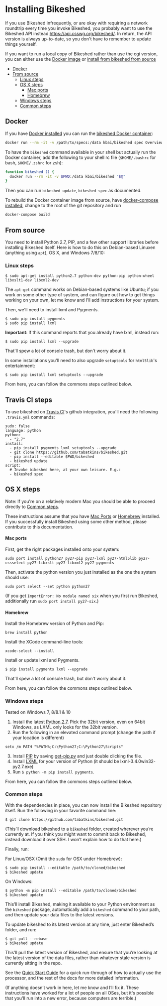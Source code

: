 Installing Bikeshed
===================

If you use Bikeshed infrequently,
or are okay with requiring a network roundtrip every time you invoke Bikeshed,
you probably want to use the Bikeshed API instead <https://api.csswg.org/bikeshed/>.
In return, the API version is always up-to-date,
so you don't have to remember to update things yourself.

If you want to run a local copy of Bikeshed rather than use the cgi version, you can either use the [Docker image](#docker) or [install from bikeshed from source](#from-source)

<!-- BEGIN-MARKDOWN-TOC -->
* [Docker](#docker)
* [From source](#from-source)
	* [Linux steps](#linux-steps)
	* [OS X steps](#os-x-steps)
		* [Mac ports](#mac-ports)
		* [Homebrew](#homebrew)
	* [Windows steps](#windows-steps)
	* [Common steps](#common-steps)

<!-- END-MARKDOWN-TOC -->

## Docker

If you have [Docker installed](https://docs.docker.com/engine/installation/)
you can run the [bikeshed Docker
container](https://hub.docker.com/r/kbai/bikeshed):


```sh
docker run --rm -it -v /path/to/specs:/data kbai/bikeshed spec Overview.bs
```

To have the `bikeshed` command available in your shell but actually run the Docker container, add
the following to your shell rc file (`$HOME/.bashrc` for bash, `$HOME/.zshrc` for zsh):

```sh
function bikeshed () { 
  docker run --rm -it -v $PWD:/data kbai/bikeshed "$@"
}
```

Then you can run `bikeshed update`, `bikeshed spec` as documented.

To rebuild the Docker container image from source, have [docker-compose installed](https://docs.docker.com/compose/install/), change to the root of the git repository and run

```sh
docker-compose build
```

## From source

You need to install Python 2.7, PIP, and a few other support libraries before installing Bikeshed itself. Here is how to do this on Debian-based Linuxen (anything using `apt`), OS X, and Windows 7/8/10:


### Linux steps

~~~~
$ sudo apt-get install python2.7 python-dev python-pip python-wheel libxslt1-dev libxml2-dev
~~~~

The `apt-get` command works on Debian-based systems like Ubuntu; if you work on some other type of system, and can figure out how to get things working on your own, let me know and I'll add instructions for your system.

Then, we'll need to install lxml and Pygments.

~~~~
$ sudo pip install pygments
$ sudo pip install lxml
~~~~

**Important**: If this command reports that you already have lxml, instead run:

~~~~
$ sudo pip install lxml --upgrade
~~~~

That'll spew a lot of console trash, but don't worry about it.

In some installations you'll need to also upgrade `setuptools` for `html5lib`'s entertainment:

~~~~
$ sudo pip install lxml setuptools --upgrade
~~~~

From here, you can follow the commons steps outlined below.


Travis CI steps
---------------

To use bikeshed on [Travis CI](https://travis-ci.org/)'s github integration, you'll need the following `.travis.yml` commands:

~~~
sudo: false
language: python
python:
  - "2.7"
install:
  - pip install pygments lxml setuptools --upgrade
  - git clone https://github.com/tabatkins/bikeshed.git
  - pip install --editable $PWD/bikeshed
  - bikeshed update
script:
  # Invoke bikeshed here, at your own leisure. E.g.:
  - bikeshed spec
~~~

OS X steps
----------

Note: If you're on a relatively modern Mac you should be able to proceed directly to [Common steps](#common-steps).

These instructions assume that you have [Mac Ports](https://www.macports.org/) or [Homebrew](http://brew.sh/) installed. If you successfully install Bikeshed using some other method, please contribute to this documentation.

#### Mac ports

First, get the right packages installed onto your system:
~~~
sudo port install python27 py27-pip py27-lxml py27-html5lib py27-cssselect py27-libxslt py27-libxml2 py27-pygments
~~~

Then, activate the python version you just installed as the one the system should use:
~~~
sudo port select --set python python27
~~~

(If you get `ImportError: No module named six` when you first run Bikeshed, additionally run `sudo port install py27-six`.)

#### Homebrew

Install the Homebrew version of Python and Pip:
~~~
brew install python
~~~

Install the XCode command-line tools:
~~~
xcode-select --install
~~~

Install or update lxml and Pygments.

~~~~
$ pip install pygments lxml --upgrade
~~~~

That'll spew a lot of console trash, but don't worry about it.

From here, you can follow the commons steps outlined below.

### Windows steps

Tested on Windows 7, 8/8.1 & 10

1. Install the latest [Python 2.7](https://www.python.org/download/releases/2.7.8/). Pick the 32bit version, even on 64bit Windows, as LXML only looks for the 32bit version.
2. Run the following in an elevated command prompt (change the path if your location is different)
~~~
setx /m PATH "%PATH%;C:\Python27;C:\Python27\Scripts"
~~~
3. Install [PIP](https://pip.pypa.io/en/latest/installing.html) by saving [get-pip.py](https://bootstrap.pypa.io/get-pip.py) and just double clicking the file.
4. Install [LXML](https://pypi.python.org/pypi/lxml/3.4.4) for your version of Python (it should be lxml-3.4.0win32-py2.7.exe)
5. Run `$ python -m pip install pygments`.

From here, you can follow the commons steps outlined below.

### Common steps

With the dependencies in place, you can now install the Bikeshed repository itself.  Run the following in your favorite command line:

~~~~
$ git clone https://github.com/tabatkins/bikeshed.git
~~~~

(This’ll download bikeshed to a `bikeshed` folder, created wherever you’re currently at.  If you think you might want to commit back to Bikeshed, instead download it over SSH. I won’t explain how to do that here.)

Finally, run:

For Linux/OSX (Omit the `sudo` for OSX under Homebrew):

~~~~
$ sudo pip install --editable /path/to/cloned/bikeshed
$ bikeshed update
~~~~

On Windows:

~~~~
$ python -m pip install --editable /path/to/cloned/bikeshed
$ bikeshed update
~~~~

This’ll install Bikeshed, making it available to your Python environment as the `bikeshed` package,
automatically add a `bikeshed` command to your path,
and then update your data files to the latest versions.

To update bikeshed to its latest version at any time, just enter Bikeshed’s folder, and run:

~~~~
$ git pull --rebase
$ bikeshed update
~~~~

This’ll pull the latest version of Bikeshed, and ensure that you’re looking at the latest version of the data files, rather than whatever stale version is currently sitting in the repo.

See the [Quick Start Guide](quick-start.md) for a quick run-through of how to actually use the processor, and the rest of the docs for more detailed information.

(If anything doesn’t work in here, let me know and I’ll fix it.  These instructions have worked for a lot of people on all OSes, but it's possible that you'll run into a new error, because computers are terrible.)
